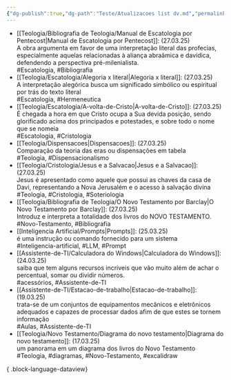 ```yaml
---
{"dg-publish":true,"dg-path":"Teste/Atualizacoes list dv.md","permalink":"/teste/atualizacoes-list-dv/","title":"Atualizações list cards dv","metatags":{"description":"Atualizações recentes"},"contentClasses":"list-cards","updated":"2025-03-30T20:08:08.219-03:00"}
---
```



- [[Teologia/Bibliografia de Teologia/Manual de Escatologia por Pentecost\|Manual de Escatologia por Pentecost]]:  (27.03.25)<br>A obra argumenta em favor de uma interpretação literal das profecias, especialmente aquelas relacionadas à aliança abraâmica e davídica, defendendo a perspectiva pré-milenialista.<br>#Escatologia, #Bibliografia
- [[Teologia/Escatologia/Alegoria x literal\|Alegoria x literal]]:  (27.03.25)<br>A interpretação alegórica busca um significado simbólico ou espiritual por trás do texto literal<br>#Escatologia, #Hermeneutica
- [[Teologia/Escatologia/A-volta-de-Cristo\|A-volta-de-Cristo]]:  (27.03.25)<br>É chegada a hora em que Cristo ocupa a Sua devida posição, sendo glorificado acima dos principados e potestades, e sobre todo o nome que se nomeia<br>#Escatologia, #Cristologia
- [[Teologia/Dispensacoes\|Dispensacoes]]:  (27.03.25)<br>Comparação da teoria das eras ou dispensações em tabela<br>#Teologia, #Dispensacionalismo
- [[Teologia/Cristologia/Jesus e a Salvacao\|Jesus e a Salvacao]]:  (27.03.25)<br>Jesus é apresentado como aquele que possui as chaves da casa de Davi, representando a Nova Jerusalém e o acesso à salvação divina<br>#Teologia, #Cristologia, #Soteriologia
- [[Teologia/Bibliografia de Teologia/O Novo Testamento por Barclay\|O Novo Testamento por Barclay]]:  (27.03.25)<br>Introduz e interpreta a totalidade dos livros do NOVO TESTAMENTO.<br>#Novo-Testamento, #Bibliografia
- [[Inteligencia Artificial/Prompts\|Prompts]]:  (25.03.25)<br>é uma instrução ou comando fornecido para um sistema<br>#Inteligencia-artificial, #LLM, #Prompt
- [[Assistente-de-TI/Calculadora do Windows\|Calculadora do Windows]]:  (24.03.25)<br>saiba que tem alguns recursos incríveis que vão muito além de achar o percentual, somar ou dividir números.<br>#acessórios, #Assistente-de-TI
- [[Assistente-de-TI/Estacao-de-trabalho\|Estacao-de-trabalho]]:  (19.03.25)<br>trata-se de um conjuntos de equipamentos mecânicos e eletrônicos adequados e capazes de processar dados afim de que estes se tornem informação<br>#Aulas, #Assistente-de-TI
- [[Teologia/Novo Testamento/Diagrama do novo testamento\|Diagrama do novo testamento]]:  (17.03.25)<br>um panorama em um diagrama dos livros do Novo Testamento<br>#Teologia, #diagramas, #Novo-Testamento, #excalidraw

{ .block-language-dataview}
